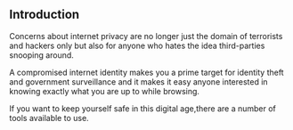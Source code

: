## Introduction
Concerns about internet privacy are no longer just the domain of terrorists and hackers only but also for anyone who hates the idea third-parties snooping around. 

A compromised internet identity makes you a prime target for identity theft and government surveillance and it makes it easy anyone interested in knowing exactly what you are up to while browsing.    

If you want to keep yourself safe in this digital age,there are a number of tools available to use. 
